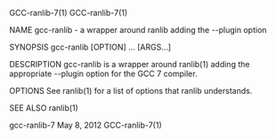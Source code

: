 GCC-ranlib-7(1)                                                                                                                                                                        GCC-ranlib-7(1)

NAME
       gcc-ranlib - a wrapper around ranlib adding the --plugin option

SYNOPSIS
       gcc-ranlib [OPTION] ... [ARGS...]

DESCRIPTION
       gcc-ranlib is a wrapper around ranlib(1) adding the appropriate --plugin option for the GCC 7 compiler.

OPTIONS
       See ranlib(1) for a list of options that ranlib understands.

SEE ALSO
       ranlib(1)

gcc-ranlib-7                                                                                  May 8, 2012                                                                              GCC-ranlib-7(1)
